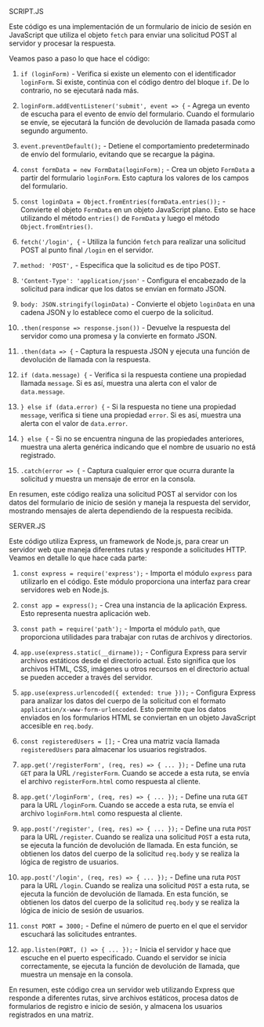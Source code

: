 
SCRIPT.JS

Este código es una implementación de un formulario de inicio de sesión en JavaScript que utiliza el objeto `fetch` para enviar una solicitud POST al servidor y procesar la respuesta.

Veamos paso a paso lo que hace el código:

1. `if (loginForm)` - Verifica si existe un elemento con el identificador `loginForm`. Si existe, continúa con el código dentro del bloque `if`. De lo contrario, no se ejecutará nada más.

2. `loginForm.addEventListener('submit', event => {` - Agrega un evento de escucha para el evento de envío del formulario. Cuando el formulario se envíe, se ejecutará la función de devolución de llamada pasada como segundo argumento.

3. `event.preventDefault();` - Detiene el comportamiento predeterminado de envío del formulario, evitando que se recargue la página.

4. `const formData = new FormData(loginForm);` - Crea un objeto `FormData` a partir del formulario `loginForm`. Esto captura los valores de los campos del formulario.

5. `const loginData = Object.fromEntries(formData.entries());` - Convierte el objeto `FormData` en un objeto JavaScript plano. Esto se hace utilizando el método `entries()` de `FormData` y luego el método `Object.fromEntries()`.

6. `fetch('/login', {` - Utiliza la función `fetch` para realizar una solicitud POST al punto final `/login` en el servidor.

7. `method: 'POST',` - Especifica que la solicitud es de tipo POST.

8. `'Content-Type': 'application/json'` - Configura el encabezado de la solicitud para indicar que los datos se envían en formato JSON.

9. `body: JSON.stringify(loginData)` - Convierte el objeto `loginData` en una cadena JSON y lo establece como el cuerpo de la solicitud.

10. `.then(response => response.json())` - Devuelve la respuesta del servidor como una promesa y la convierte en formato JSON.

11. `.then(data => {` - Captura la respuesta JSON y ejecuta una función de devolución de llamada con la respuesta.

12. `if (data.message) {` - Verifica si la respuesta contiene una propiedad llamada `message`. Si es así, muestra una alerta con el valor de `data.message`.

13. `} else if (data.error) {` - Si la respuesta no tiene una propiedad `message`, verifica si tiene una propiedad `error`. Si es así, muestra una alerta con el valor de `data.error`.

14. `} else {` - Si no se encuentra ninguna de las propiedades anteriores, muestra una alerta genérica indicando que el nombre de usuario no está registrado.

15. `.catch(error => {` - Captura cualquier error que ocurra durante la solicitud y muestra un mensaje de error en la consola.

En resumen, este código realiza una solicitud POST al servidor con los datos del formulario de inicio de sesión y maneja la respuesta del servidor, mostrando mensajes de alerta dependiendo de la respuesta recibida.


SERVER.JS

Este código utiliza Express, un framework de Node.js, para crear un servidor web que maneja diferentes rutas y responde a solicitudes HTTP. Veamos en detalle lo que hace cada parte:

1. `const express = require('express');` - Importa el módulo `express` para utilizarlo en el código. Este módulo proporciona una interfaz para crear servidores web en Node.js.

2. `const app = express();` - Crea una instancia de la aplicación Express. Esto representa nuestra aplicación web.

3. `const path = require('path');` - Importa el módulo `path`, que proporciona utilidades para trabajar con rutas de archivos y directorios.

4. `app.use(express.static(__dirname));` - Configura Express para servir archivos estáticos desde el directorio actual. Esto significa que los archivos HTML, CSS, imágenes u otros recursos en el directorio actual se pueden acceder a través del servidor.

5. `app.use(express.urlencoded({ extended: true }));` - Configura Express para analizar los datos del cuerpo de la solicitud con el formato `application/x-www-form-urlencoded`. Esto permite que los datos enviados en los formularios HTML se conviertan en un objeto JavaScript accesible en `req.body`.

6. `const registeredUsers = [];` - Crea una matriz vacía llamada `registeredUsers` para almacenar los usuarios registrados.

7. `app.get('/registerForm', (req, res) => { ... });` - Define una ruta `GET` para la URL `/registerForm`. Cuando se accede a esta ruta, se envía el archivo `registerForm.html` como respuesta al cliente.

8. `app.get('/loginForm', (req, res) => { ... });` - Define una ruta `GET` para la URL `/loginForm`. Cuando se accede a esta ruta, se envía el archivo `loginForm.html` como respuesta al cliente.

9. `app.post('/register', (req, res) => { ... });` - Define una ruta `POST` para la URL `/register`. Cuando se realiza una solicitud `POST` a esta ruta, se ejecuta la función de devolución de llamada. En esta función, se obtienen los datos del cuerpo de la solicitud `req.body` y se realiza la lógica de registro de usuarios.

10. `app.post('/login', (req, res) => { ... });` - Define una ruta `POST` para la URL `/login`. Cuando se realiza una solicitud `POST` a esta ruta, se ejecuta la función de devolución de llamada. En esta función, se obtienen los datos del cuerpo de la solicitud `req.body` y se realiza la lógica de inicio de sesión de usuarios.

11. `const PORT = 3000;` - Define el número de puerto en el que el servidor escuchará las solicitudes entrantes.

12. `app.listen(PORT, () => { ... });` - Inicia el servidor y hace que escuche en el puerto especificado. Cuando el servidor se inicia correctamente, se ejecuta la función de devolución de llamada, que muestra un mensaje en la consola.

En resumen, este código crea un servidor web utilizando Express que responde a diferentes rutas, sirve archivos estáticos, procesa datos de formularios de registro e inicio de sesión, y almacena los usuarios registrados en una matriz.